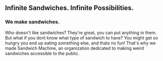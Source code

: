 ## Infinite Sandwiches. Infinite Possibilities.

### We make sandwiches.

Who doesn't like sandwiches? They're great, you can put anything in them.
But what if you dont know what type of sandwich to have? You might get so hungry you end up eating something else, and thats no fun!
That's why we made Sandwich Machine, an organization dedicated to making weird sandwiches accessible to the public.

